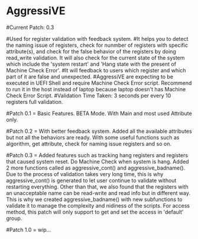 # AggressiVE
#Current Patch: 0.3

#Used for register validation with feedback system.
#It helps you to detect the naming issue of registers, check for nunmber of registers with specific attribute(s), and check for the false behavior of the 
registers by doing read_write validation. It will also check for the current state of the system which include the 'system restart' and 'Hang state with 
the present of Machine Check Error'.
#It will feedback to users which register and which part of it are false and unexpected.
#AggressiVE are expecting to be executed in UEFI Shell and require Machine Check Error script. Recommend to run it in the host instead of laptop because 
laptop doesn't has Machine Check Error Script.
#Validation Time Taken: 3 seconds per every 10 registers full validation.

#Patch 0.1 = Basic Features. BETA Mode. With Main and most used Attribute only.

#Patch 0.2 = With better feedback system. Added all the available attributes but not all the behaviors are ready. With some useful functions such as 
algorithm, get attribute, check for naming issue registers and so on.

#Patch 0.3 = Added features such as tracking hang registers and registers that caused system reset. Do Machine Check when system is hang. Added 2 more 
functions called as aggressive_cont() and aggressive_badname(). Due to the process of validation takes very long time, this is why aggressive_cont() is 
generated to let user continue to validate without restarting everything. Other than that, we also found that the registers with an unacceptable name can be 
read-write and read info but in different way. This is why we created aggressive_badname() with new subfunctions to validate it to manage the complexity and 
nidiness of the scripts. For access method, this patch will only support to get and set the access in 'default' group.

#Patch 1.0 = wip...	